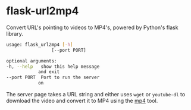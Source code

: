 # flask-url2mp4

Convert URL's pointing to videos to MP4's, powered by Python's flask library.

```bash
usage: flask_url2mp4 [-h]
                 [--port PORT]

optional arguments:
-h, --help   show this help message
            and exit
--port PORT  Port to run the server
            on
```

The server page takes a URL string and either uses `wget` or `youtube-dl` to download the video and convert it to MP4 using the [mp4](../bash/mp4.md) tool.

